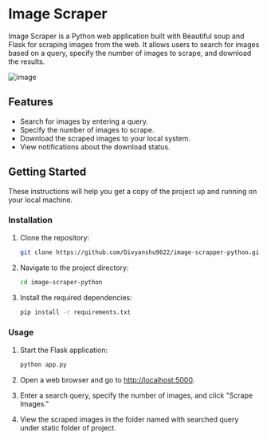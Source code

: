 
# Image Scraper

Image Scraper is a Python web application built with Beautiful soup and Flask for scraping images from the web. It allows users to search for images based on a query, specify the number of images to scrape, and download the results.

![image](https://github.com/Divyanshu9822/image-scrapper-python/assets/90151736/7e54541d-e2c6-4d31-a8e8-8d5343960cd8)


## Features

- Search for images by entering a query.
- Specify the number of images to scrape.
- Download the scraped images to your local system.
- View notifications about the download status.

## Getting Started

These instructions will help you get a copy of the project up and running on your local machine.

### Installation

1. Clone the repository:
   ```sh
   git clone https://github.com/Divyanshu9822/image-scrapper-python.git
   ```

2. Navigate to the project directory:
   ```sh
   cd image-scraper-python
   ```

3. Install the required dependencies:
   ```sh
   pip install -r requirements.txt
   ```

### Usage

1. Start the Flask application:
   ```sh
   python app.py
   ```

2. Open a web browser and go to [http://localhost:5000](http://localhost:5000).

3. Enter a search query, specify the number of images, and click "Scrape Images."

4. View the scraped images in the folder named with searched query under static folder of project.

